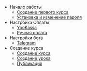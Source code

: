 <!-- docs/_sidebar.md -->

- Начало работы
	- [Создание первого курса](first-course.md)
	- [Установка и изменение пароля](password.md)
- Настройка Оплаты
	- [YooKassa](yookassa.md)
	- [Ручная оплата](manual-payment.md)
- Настройки бота
	- [Telegram](telegrambot.md)
- Создание курса
	- [Создание курса](yookassa.md)
	- [Создание урока](modules-lessons.md)
	- [Публикация](course-publication.md)

